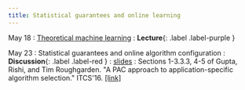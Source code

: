 ```yaml
---
title: Statistical guarantees and online learning
---
```


May 18
: [Theoretical machine learning](https://vitercik.github.io/ml4algs/assets/slides/lecture12.pdf)
  : **Lecture**{: .label .label-purple }

May 23
: Statistical guarantees and online algorithm configuration
  : **Discussion**{: .label .label-red }
: [slides](https://vitercik.github.io/ml4algs/assets/slides/lecture12.pdf)
: Sections 1-3.3.3, 4-5 of Gupta, Rishi, and Tim Roughgarden. "A PAC approach to application-specific algorithm selection." ITCS'16. [[link]](https://arxiv.org/pdf/1511.07147.pdf)
